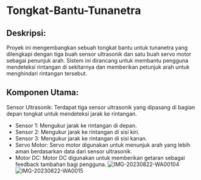 # Tongkat-Bantu-Tunanetra
## Deskripsi:
Proyek ini mengembangkan sebuah tongkat bantu untuk tunanetra yang dilengkapi dengan tiga buah sensor ultrasonik dan satu buah servo motor sebagai penunjuk arah. Sistem ini dirancang untuk membantu pengguna mendeteksi rintangan di sekitarnya dan memberikan petunjuk arah untuk menghindari rintangan tersebut.
## Komponen Utama:
Sensor Ultrasonik: Terdapat tiga sensor ultrasonik yang dipasang di bagian depan tongkat untuk mendeteksi jarak ke rintangan.
- Sensor 1: Mengukur jarak ke rintangan di depan.
- Sensor 2: Mengukur jarak ke rintangan di sisi kiri.
- Sensor 3: Mengukur jarak ke rintangan di sisi kanan.
- Servo Motor: Servo motor digunakan untuk menunjuk arah yang lebih aman berdasarkan data dari sensor ultrasonik.
- Motor DC: Motor DC digunakan untuk memberikan getaran sebagai feedback tambahan bagi pengguna.
![IMG-20230822-WA00104](https://github.com/Achmad-Dimyati/Tongkat-Bantu-Tunanetra/assets/167073850/9bb455d4-0273-450f-acbb-907bec6a5317)
![IMG-20230822-WA0015](https://github.com/Achmad-Dimyati/Tongkat-Bantu-Tunanetra/assets/167073850/ceb86934-0c2c-43d9-806f-ace8968bdc82)
